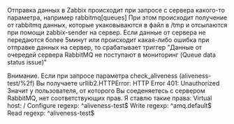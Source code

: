 Отправка данных в Zabbix происходит при запросе с сервера какого-то параметра,
например rabbitmq[queues]
При этом происходит получение от rabbitmq данных, которые укаковываются в файл в /tmp и отсылаются при помощи
zabbix-sender на сервер. Если данные от сервера не передаются более 5минут или происходит какая-либо ошибка при отправке данных
на сервер, то срабатывает триггер "Данные от очередей сервера RabbitMQ не поступают в мониторинг (Queue data status issue)"

Внимание.
Если при запросе параметра check_aliveness (aliveness-test/%2f) Вы получаете 
urllib2.HTTPError: HTTP Error 401: Unauthorized
Значит у пользователя, от которого Вы соеденяетесь с сервером RabbitMQ, нет соответствующих прав.
Я ставлю такие права: 
Virtual host: /
Configure regexp: ^aliveness-test$
Write regexp: ^amq\.default$
Read regexp: ^aliveness-test$

